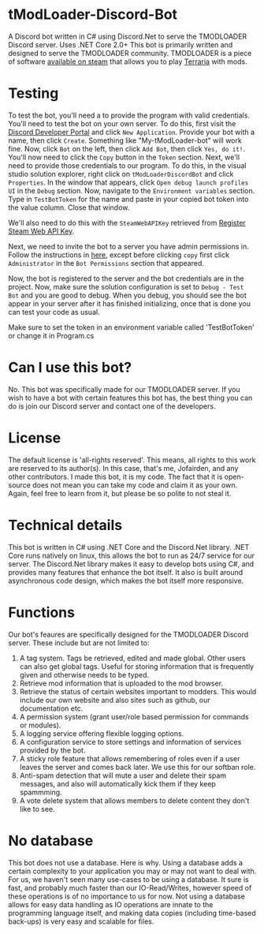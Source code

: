 # tModLoader-Discord-Bot
A Discord bot written in C# using Discord.Net to serve the TMODLOADER Discord server. Uses .NET Core 2.0+
This bot is primarily written and designed to serve the TMODLOADER community.
TMODLOADER is a piece of software [available on steam](https://store.steampowered.com/app/1281930/tModLoader/) that allows you to play [Terraria](https://terraria.org/) with mods.

# Testing
To test the bot, you'll need a to provide the program with valid credentials. You'll need to test the bot on your own server. To do this, first visit the [Discord Developer Portal](https://discord.com/developers/applications) and click `New Application`. Provide your bot with a name, then click `Create`. Something like "My-tModLoader-bot" will work fine. Now, click `Bot` on the left, then click `Add Bot`, then click `Yes, do it!`. You'll now need to click the `Copy` button in the `Token` section. Next, we'll need to provide those credentials to our program. To do this, in the visual studio solution explorer, right click on `tModLoaderDiscordBot` and click `Properties`. In the window that appears, click `Open debug launch profiles UI` in the `Debug` section. Now, navigate to the `Environment variables` section. Type in `TestBotToken` for the name and paste in your copied bot token into the value column. Close that window.

We'll also need to do this with the `SteamWebAPIKey` retrieved from [Register Steam Web API Key](https://steamcommunity.com/dev/apikey).

Next, we need to invite the bot to a server you have admin permissions in. Follow the instructions in [here](https://github.com/jagrosh/MusicBot/wiki/Adding-Your-Bot-To-Your-Server), except before clicking `copy` first click `Administrator` in the `Bot Permissions` section that appeared.

Now, the bot is registered to the server and the bot credentials are in the project. Now, make sure the solution configuration is set to `Debug - Test Bot` and you are good to debug. When you debug, you should see the bot appear in your server after it has finished initializing, once that is done you can test your code as usual.

Make sure to set the token in an environment variable called 'TestBotToken' or change it in Program.cs

# Can I use this bot?
No. This bot was specifically made for our TMODLOADER server. 
If you wish to have a bot with certain features this bot has, the best thing you can do is join our Discord server and contact one of the developers.

# License
The default license is 'all-rights reserved'. This means, all rights to this work are reserved to its author(s). In this case, that's me, Jofairden, and any other contributors. I made this bot, it is my code. The fact that it is open-source does not mean you can take my code and claim it as your own. Again, feel free to learn from it, but please be so polite to not steal it.


# Technical details
This bot is written in C# using .NET Core and the Discord.Net library.
.NET Core runs natively on linux, this allows the bot to run as 24/7 service for our server.
The Discord.Net library makes it easy to develop bots using C#, and provides many features that enhance the bot itself.
It also is built around asynchronous code design, which makes the bot itself more responsive.

# Functions
Our bot's feaures are specifically designed for the TMODLOADER Discord server.
These include but are not limited to:

1) A tag system. Tags be retrieved, edited and made global. Other users can also get global tags. Useful for storing information that is frequently given and otherwise needs to be typed.
2) Retrieve mod information that is uploaded to the mod browser.
3) Retrieve the status of certain websites important to modders. This would include our own website and also sites such as github, our documentation etc.
4) A permission system (grant user/role based permission for commands or modules).
5) A logging service offering flexible logging options.
6) A configuration service to store settings and information of services provided by the bot.
7) A sticky role feature that allows remembering of roles even if a user leaves the server and comes back later. We use this for our softban role.
8) Anti-spam detection that will mute a user and delete their spam messages, and also will automatically kick them if they keep spammming.
9) A vote delete system that allows members to delete content they don't like to see.

# No database
This bot does not use a database. Here is why. Using a database adds a certain complexity to your application you may or may not want to deal with. For us, we haven't seen many use-cases to be using a database. It sure is fast, and probably much faster than our IO-Read/Writes, however speed of these operations is of no importance to us for now. Not using a database allows for easy data handling as IO operations are innate to the programming language itself, and making data copies (including time-based back-ups) is very easy and scalable for files.